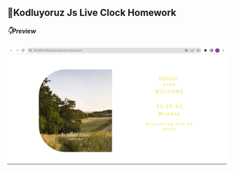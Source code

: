 ## :memo:Kodluyoruz Js Live Clock Homework

##### :point_down:Preview

![Page](/javascript/odev1/assets/ss.jpg)